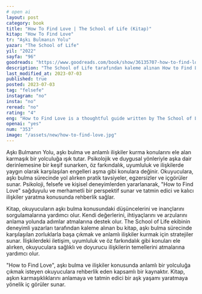 ```yaml
---
# open ai
layout: post
category: book
title: "How To Find Love | The School of Life (Kitap)"
kitap: "How To Find Love"
tr: "Aşkı Bulmanın Yolu"
yazar: "The School of Life"
yil: "2022"
sayfa: "96"
goodreads: "https://www.goodreads.com/book/show/36135707-how-to-find-love"
description: "The School of Life tarafından kaleme alınan How to Find Love kitabı, aşkı bulma sürecinde okuyuculara sağduyulu rehberlik sunan bir kaynaktır."
last_modified_at: 2023-07-03
published: true
posted: 2023-07-03
tag: "felsefe" 
instagram: "no"
insta: "no"
reread: "no"
rating: "4"
eng: "How to Find Love is a thoughtful guide written by The School of Life, offering sensible guidance to readers in their journey of finding love."
openai: "yes"
num: "353"
image: "/assets/new/how-to-find-love.jpg"
---
```


Aşkı Bulmanın Yolu, aşkı bulma ve anlamlı ilişkiler kurma konularını ele alan karmaşık bir yolculuğa ışık tutar. Psikolojik ve duygusal yönleriyle aşka dair derinlemesine bir keşif sunarken, öz farkındalık, uyumluluk ve ilişkilerde yaygın olarak karşılaşılan engelleri aşma gibi konulara değinir. Okuyuculara, aşkı bulma sürecinde yol alırken pratik tavsiyeler, egzersizler ve içgörüler sunar. Psikoloji, felsefe ve kişisel deneyimlerden yararlanarak, "How to Find Love" sağduyulu ve merhametli bir perspektif sunar ve tatmin edici ve kalıcı ilişkiler yaratma konusunda rehberlik sağlar.

Kitap, okuyucuların aşkı bulma konusundaki düşüncelerini ve inançlarını sorgulamalarına yardımcı olur. Kendi değerlerini, ihtiyaçlarını ve arzularını anlama yolunda adımlar atmalarına destek olur. The School of Life ekibinin deneyimli yazarları tarafından kaleme alınan bu kitap, aşkı bulma sürecinde karşılaşılan zorluklarla başa çıkmak ve anlamlı ilişkiler kurmak için stratejiler sunar. İlişkilerdeki iletişim, uyumluluk ve öz farkındalık gibi konuları ele alırken, okuyuculara sağlıklı ve doyurucu ilişkilerin temellerini atmalarına yardımcı olur.

"How to Find Love", aşkı bulma ve ilişkiler konusunda anlamlı bir yolculuğa çıkmak isteyen okuyuculara rehberlik eden kapsamlı bir kaynaktır. Kitap, aşkın karmaşıklıklarını anlamaya ve tatmin edici bir aşk yaşamı yaratmaya yönelik iç görüler sunar. 

